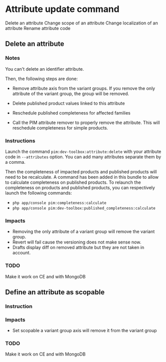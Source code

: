 # Attribute update command

Delete an attribute
Change scope of an attribute
Change localization of an attribute
Rename attribute code


## Delete an attribute

### Notes
You can't delete an identifier attribute.

Then, the following steps are done:
- Remove attribute axis from the variant groups. If you remove the only attribute of the variant group, the group will be removed.

- Delete published product values linked to this attribute

- Reschedule published completeness for affected families

- Call the PIM attribute remover to properly remove the attribute. This will reschedule completeness for simple products.


### Instructions

Launch the command `pim:dev-toolbox:attribute:delete` with your attribute code in `--attributes` option.
You can add many attributes separate them by a comma.

Then the completeness of impacted products and published products will need to be recalculate.
A command has been added in this bundle to allow to calculate completeness on published products.
To relaunch the completeness on products and published products, you can respectively launch the following commands:
- `php app/console pim:completeness:calculate`
- `php app/console pim:dev-toolbox:published_completeness:calculate`


### Impacts

- Removing the only attribute of a variant group will remove the variant group.
- Revert will fail cause the versioning does not make sense now.
- Drafts display diff on removed attribute but they are not taken in account.

### TODO
Make it work on CE and with MongoDB


## Define an attribute as scopable


### Instruction

### Impacts

- Set scopable a variant group axis will remove it from the variant group


### TODO
Make it work on CE and with MongoDB
